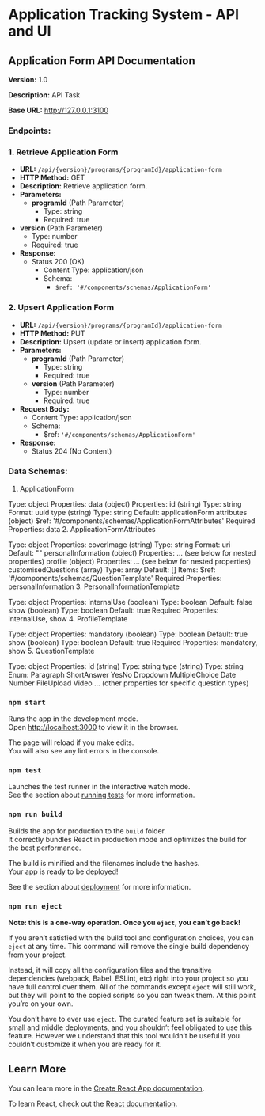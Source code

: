 # Application Tracking System - API and UI

## Application Form API Documentation

**Version:** 1.0

**Description:** API Task

**Base URL:** http://127.0.0.1:3100

### Endpoints:

### 1. Retrieve Application Form

* **URL:** `/api/{version}/programs/{programId}/application-form`
* **HTTP Method:** GET
* **Description:** Retrieve application form.
* **Parameters:**
  * **programId** (Path Parameter)
    * Type: string
    * Required: true
* **version** (Path Parameter)
  * Type: number
  * Required: true
* **Response:**
  * Status 200 (OK)
    * Content Type: application/json
    * Schema:
      * `$ref: '#/components/schemas/ApplicationForm'`
        
### 2. Upsert Application Form

* **URL:** `/api/{version}/programs/{programId}/application-form`
* **HTTP Method:** PUT
* **Description:** Upsert (update or insert) application form.
* **Parameters:**
  * **programId** (Path Parameter)
    * Type: string
    * Required: true
  * **version** (Path Parameter)
    * Type: number
    * Required: true
* **Request Body:**
  * Content Type: application/json
  * Schema:
    * $ref: `'#/components/schemas/ApplicationForm'`
* **Response:**
  * Status 204 (No Content)
 
### Data Schemas:

1. ApplicationForm

Type: object
Properties:
data (object)
Properties:
id (string)
Type: string
Format: uuid
type (string)
Type: string
Default: applicationForm
attributes (object)
$ref: '#/components/schemas/ApplicationFormAttributes'
Required Properties: data
2. ApplicationFormAttributes

Type: object
Properties:
coverImage (string)
Type: string
Format: uri
Default: ""
personalInformation (object)
Properties:
... (see below for nested properties)
profile (object)
Properties:
... (see below for nested properties)
customisedQuestions (array)
Type: array
Default: []
Items:
$ref: '#/components/schemas/QuestionTemplate'
Required Properties: personalInformation
3. PersonalInformationTemplate

Type: object
Properties:
internalUse (boolean)
Type: boolean
Default: false
show (boolean)
Type: boolean
Default: true
Required Properties: internalUse, show
4. ProfileTemplate

Type: object
Properties:
mandatory (boolean)
Type: boolean
Default: true
show (boolean)
Type: boolean
Default: true
Required Properties: mandatory, show
5. QuestionTemplate

Type: object
Properties:
id (string)
Type: string
type (string)
Type: string
Enum:
Paragraph
ShortAnswer
YesNo
Dropdown
MultipleChoice
Date
Number
FileUpload
Video
... (other properties for specific question types)



### `npm start`

Runs the app in the development mode.\
Open [http://localhost:3000](http://localhost:3000) to view it in the browser.

The page will reload if you make edits.\
You will also see any lint errors in the console.

### `npm test`

Launches the test runner in the interactive watch mode.\
See the section about [running tests](https://facebook.github.io/create-react-app/docs/running-tests) for more information.

### `npm run build`

Builds the app for production to the `build` folder.\
It correctly bundles React in production mode and optimizes the build for the best performance.

The build is minified and the filenames include the hashes.\
Your app is ready to be deployed!

See the section about [deployment](https://facebook.github.io/create-react-app/docs/deployment) for more information.

### `npm run eject`

**Note: this is a one-way operation. Once you `eject`, you can’t go back!**

If you aren’t satisfied with the build tool and configuration choices, you can `eject` at any time. This command will remove the single build dependency from your project.

Instead, it will copy all the configuration files and the transitive dependencies (webpack, Babel, ESLint, etc) right into your project so you have full control over them. All of the commands except `eject` will still work, but they will point to the copied scripts so you can tweak them. At this point you’re on your own.

You don’t have to ever use `eject`. The curated feature set is suitable for small and middle deployments, and you shouldn’t feel obligated to use this feature. However we understand that this tool wouldn’t be useful if you couldn’t customize it when you are ready for it.

## Learn More

You can learn more in the [Create React App documentation](https://facebook.github.io/create-react-app/docs/getting-started).

To learn React, check out the [React documentation](https://reactjs.org/).
